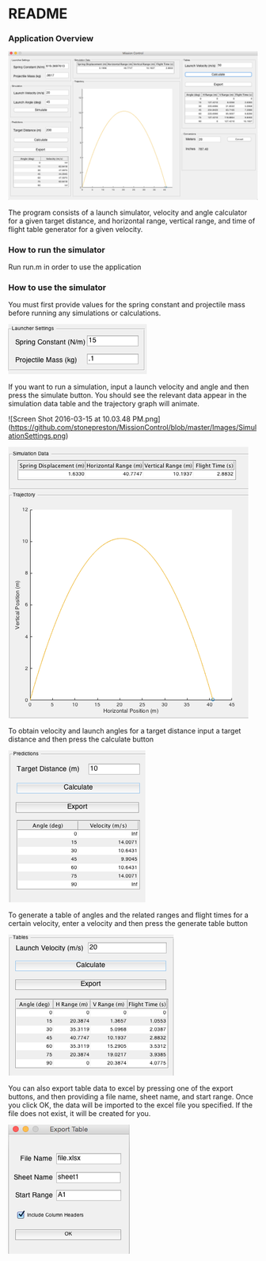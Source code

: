 # README #

### Application Overview ###

![Screen Shot 2016-03-20 at 12.52.01 PM.png](https://github.com/stonepreston/MissionControl/blob/master/Images/Overview.png)

The program consists of a launch simulator, velocity and angle calculator for a given target distance, and horizontal range, vertical range, and time of flight table generator for a given velocity. 

### How to run the simulator ###

Run run.m in order to use the application

### How to use the simulator ###

You must first provide values for the spring constant and projectile mass before running any simulations or calculations. 

![Screen Shot 2016-03-15 at 10.03.48 PM.png](https://github.com/stonepreston/MissionControl/blob/master/Images/LauncherSettings.png)

If you want to run a simulation, input a launch velocity and angle and then press the simulate button. You should see the relevant data appear in the simulation data table and the trajectory graph will animate.

![Screen Shot 2016-03-15 at 10.03.48 PM.png]
(https://github.com/stonepreston/MissionControl/blob/master/Images/SimulationSettings.png)

![Screen Shot 2016-03-15 at 10.48.52 PM.png](https://github.com/stonepreston/MissionControl/blob/master/Images/SimulationDataTrajectory.png)

To obtain velocity and launch angles for a target distance input a target distance and then press the calculate button

![Screen Shot 2016-03-18 at 11.42.56 PM.png](https://github.com/stonepreston/MissionControl/blob/master/Images/Predictions.png)

To generate a table of angles and the related ranges and flight times for a certain velocity, enter a velocity and then press the generate table button

![Screen Shot 2016-03-18 at 11.43.09 PM.png](https://github.com/stonepreston/MissionControl/blob/master/Images/Tables.png)

You can also export table data to excel by pressing one of the export buttons, and then providing a file name, sheet name, and start range. Once you click OK, the data will be imported to the excel file you specified. If the file does not exist, it will be created for you. 

![Screen Shot 2016-03-18 at 11.46.07 PM.png](https://github.com/stonepreston/MissionControl/blob/master/Images/Export.png)
